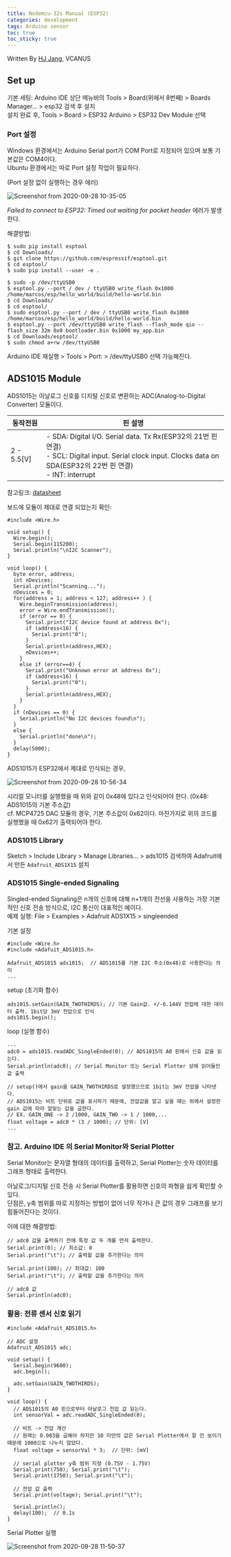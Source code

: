 ```yaml
---
title: Nodemcu-32s Manual (ESP32)
categories: development
tags: Arduino sensor
toc: true
toc_sticky: true
---
```


Written By [HJ Jang](https://github.com/hei-jung), VCANUS

## Set up

기본 세팅: Arduino IDE 상단 메뉴바의 Tools > Board(위에서 8번째) > Boards Manager... > esp32 검색 후 설치<br>
설치 완료 후, Tools > Board > ESP32 Arduino > ESP32 Dev Module 선택

### Port 설정

Windows 환경에서는 Arduino Serial port가 COM Port로 지정되어 있으며 보통 기본값은 COM4이다.<br>
Ubuntu 환경에서는 따로 Port 설정 작업이 필요하다.

(Port 설정 없이 실행하는 경우 에러)

![Screenshot from 2020-09-28 10-35-05](https://user-images.githubusercontent.com/40985307/94382118-8095c600-0176-11eb-97b5-4cb36f50ff03.png)

*Failed to connect to ESP32: Timed out waiting for packet header* 에러가 발생한다.

해결방법:

```
$ sudo pip install esptool
$ cd Downloads/
$ git clone https://github.com/espressif/esptool.git
$ cd esptool/
$ sudo pip install --user -e .
```

```
$ sudo -p /dev/ttyUSB0
$ esptool.py --port / dev / ttyUSB0 write_flash 0x1000 /home/marcos/esp/hello_world/build/hello-world.bin
$ cd Downloads/
$ cd esptool/
$ sudo esptool.py --port / dev / ttyUSB0 write_flash 0x1000 /home/marcos/esp/hello_world/build/hello-world.bin
$ esptool.py --port /dev/ttyUSB0 write_flash --flash_mode qio --flash_size 32m 0x0 bootloader.bin 0x1000 my_app.bin
$ cd Downloads/esptool/
$ sudo chmod a+rw /dev/ttyUSB0
```

Arduino IDE 재실행 > Tools > Port: > /dev/ttyUSB0 선택 가능해진다.



## ADS1015 Module

ADS1015는 아날로그 신호를 디지털 신호로 변환하는 ADC(Analog-to-Digital Converter) 모듈이다.

|동작전원|핀 설명|
|---|---|
|2 - 5.5[V]|- SDA: Digital I/O. Serial data. Tx Rx(ESP32의 21번 핀 연결)<br>- SCL: Digital input. Serial clock input. Clocks data on SDA(ESP32의 22번 핀 연결)<br>- INT: interrupt|

참고링크: [datasheet](https://www.ti.com/lit/ds/symlink/ads1015.pdf)

보드에 모듈이 제대로 연결 되었는지 확인:

```
#include <Wire.h>
 
void setup() {
  Wire.begin();
  Serial.begin(115200);
  Serial.println("\nI2C Scanner");
}
 
void loop() {
  byte error, address;
  int nDevices;
  Serial.println("Scanning...");
  nDevices = 0;
  for(address = 1; address < 127; address++ ) {
    Wire.beginTransmission(address);
    error = Wire.endTransmission();
    if (error == 0) {
      Serial.print("I2C device found at address 0x");
      if (address<16) {
        Serial.print("0");
      }
      Serial.println(address,HEX);
      nDevices++;
    }
    else if (error==4) {
      Serial.print("Unknown error at address 0x");
      if (address<16) {
        Serial.print("0");
      }
      Serial.println(address,HEX);
    }    
  }
  if (nDevices == 0) {
    Serial.println("No I2C devices found\n");
  }
  else {
    Serial.println("done\n");
  }
  delay(5000);          
}
```

ADS1015가 ESP32에서 제대로 인식되는 경우,

![Screenshot from 2020-09-28 10-56-34](https://user-images.githubusercontent.com/40985307/94383195-50502680-017a-11eb-994d-fe93d3acb831.png)

시리얼 모니터를 실행했을 때 위와 같이 0x48에 있다고 인식되어야 한다. (0x48: ADS1015의 기본 주소값)<br>
cf. MCP4725 DAC 모듈의 경우, 기본 주소값이 0x62이다. 마찬가지로 위의 코드를 실행했을 때 0x62가 출력되어야 한다.


### ADS1015 Library

Sketch > Include Library > Manage Libraries... > ads1015 검색하여 Adafruit에서 만든 `Adafruit_ADS1X15` 설치


### ADS1015 Single-ended Signaling

Singled-ended Signaling은 n개의 신호에 대해 n+1개의 전선을 사용하는 가장 기본적인 신호 전송 방식으로, I2C 통신이 대표적인 예이다.<br>
예제 실행: File > Examples > Adafruit ADS1X15 > singleended

기본 설정

```
#include <Wire.h>
#include <Adafuit_ADS1015.h>

Adafruit_ADS1015 ads1015;  // ADS1015를 기본 I2C 주소(0x48)로 사용한다는 의미
...
```

setup (초기화 함수)

```
ads1015.setGain(GAIN_TWOTHIRDS); // 기본 Gain값. +/-6.144V 전압에 대한 데이터 출력. 1bit당 3mV 전압으로 인식
ads1015.begin();
```

loop (실행 함수)

```
...
adc0 = ads1015.readADC_SingleEnded(0); // ADS1015의 A0 핀에서 신호 값을 읽는다.
Serial.println(adc0); // Serial Monitor 또는 Serial Plotter 상에 읽어들인 값 출력

// setup()에서 gain을 GAIN_TWOTHIRDS로 설정했으므로 1bit는 3mV 전압을 나타낸다. 
// ADS1015는 비트 단위로 값을 표시하기 때문에, 전압값을 알고 싶을 때는 위에서 설정한 gain 값에 따라 알맞는 값을 곱한다.
// EX. GAIN_ONE -> 2 /1000, GAIN_TWO -> 1 / 1000,...
float voltage = adc0 * (3 / 1000); // 단위: [V]
...
```


### 참고. Arduino IDE 의 Serial Monitor와 Serial Plotter

Serial Monitor는 문자열 형태의 데이터를 출력하고, Serial Plotter는 숫자 데이터를 그래프 형태로 출력한다.<br>

아날로그/디지털 신호 전송 시 Serial Plotter를 활용하면 신호의 파형을 쉽게 확인할 수 있다.<br>
단점은, y축 범위를 따로 지정하는 방법이 없어 너무 작거나 큰 값의 경우 그래프를 보기 힘들어진다는 것이다.<br>

이에 대한 해결방법:

```
// adc0 값을 출력하기 전에 특정 값 두 개를 먼저 출력한다.
Serial.print(0); // 최소값: 0
Serial.print("\t"); // 출력할 값을 추가한다는 의미

Serial.print(100); // 최대값: 100
Serial.print("\t"); // 출력할 값을 추가한다는 의미

// adc0 값 
Serial.println(adc0);
```


### 활용: 전류 센서 신호 읽기

```
#include <Adafruit_ADS1015.h>

// ADC 설정
Adafruit_ADS1015 adc;

void setup() {
  Serial.begin(9600);
  adc.begin();
  
  adc.setGain(GAIN_TWOTHIRDS);
}

void loop() {  
  // ADS1015의 A0 핀으로부터 아날로그 전압 값 읽는다.
  int sensorVal = adc.readADC_SingleEnded(0);
  
  // 비트 -> 전압 계산
  // 원래는 0.003을 곱해야 하지만 10 미만의 값은 Serial Plotter에서 잘 안 보이기 때문에 1000으로 나누지 않았다.
  float voltage = sensorVal * 3;  // 단위: [mV]

  // serial plotter y축 범위 지정 (0.75V - 1.75V)
  Serial.print(750); Serial.print("\t");
  Serial.print(1750); Serial.print("\t");

  // 전압 값 출력
  Serial.print(voltage); Serial.print("\t");

  Serial.println();
  delay(100);  // 0.1s
}
```

Serial Plotter 실행

![Screenshot from 2020-09-28 11-50-37](https://user-images.githubusercontent.com/40985307/94385750-dd967980-0180-11eb-87b0-c8b884b8e5ad.png)


